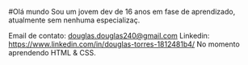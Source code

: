 #Olá mundo 
Sou um jovem dev de 16 anos em fase de aprendizado,
atualmente sem nenhuma especializaç.
 
Email de contato: douglas.douglas240@gmail.com
Linkedin:  https://www.linkedin.com/in/douglas-torres-1812481b4/
No momento aprendendo HTML & CSS.
